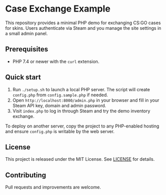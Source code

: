 # Case Exchange Example

This repository provides a minimal PHP demo for exchanging CS:GO cases for skins. Users authenticate via Steam and you manage the site settings in a small admin panel.

## Prerequisites

* PHP 7.4 or newer with the `curl` extension.

## Quick start

1. Run `./setup.sh` to launch a local PHP server. The script will create `config.php` from `config.sample.php` if needed.
2. Open `http://localhost:8000/admin.php` in your browser and fill in your Steam API key, domain and admin password.
3. Visit `index.php` to log in through Steam and try the demo inventory exchange.

To deploy on another server, copy the project to any PHP-enabled hosting and ensure `config.php` is writable by the web server.

## License

This project is released under the MIT License. See [LICENSE](LICENSE) for details.

## Contributing

Pull requests and improvements are welcome.
